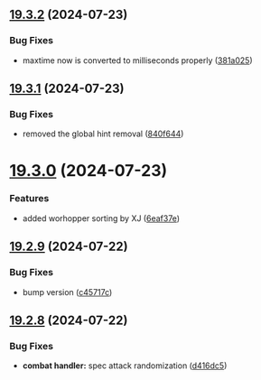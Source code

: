 ## [19.3.2](https://github.com/Torwent/WaspLib/compare/v19.3.1...v19.3.2) (2024-07-23)


### Bug Fixes

* maxtime now is converted to milliseconds properly ([381a025](https://github.com/Torwent/WaspLib/commit/381a025f81b49cc3a08d5e09f8e9a55741cad0f4))



## [19.3.1](https://github.com/Torwent/WaspLib/compare/v19.3.0...v19.3.1) (2024-07-23)


### Bug Fixes

* removed the global hint removal ([840f644](https://github.com/Torwent/WaspLib/commit/840f6449247fb4001d03a416450dcfb5d115bd6a))



# [19.3.0](https://github.com/Torwent/WaspLib/compare/v19.2.9...v19.3.0) (2024-07-23)


### Features

* added worhopper sorting by XJ ([6eaf37e](https://github.com/Torwent/WaspLib/commit/6eaf37ee65825a2ff0b86261a4ff28bef81dbf77))



## [19.2.9](https://github.com/Torwent/WaspLib/compare/v19.2.8...v19.2.9) (2024-07-22)


### Bug Fixes

* bump version ([c45717c](https://github.com/Torwent/WaspLib/commit/c45717c1daf9a04d06c8231c9479eee67929b577))



## [19.2.8](https://github.com/Torwent/WaspLib/compare/v19.2.7...v19.2.8) (2024-07-22)


### Bug Fixes

* **combat handler:** spec attack randomization ([d416dc5](https://github.com/Torwent/WaspLib/commit/d416dc596979a42170502396c0840d232309560d))



